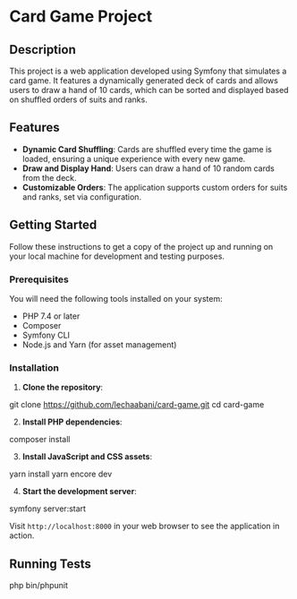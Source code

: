 # Card Game Project

## Description

This project is a web application developed using Symfony that simulates a card game. It features a dynamically generated deck of cards and allows users to draw a hand of 10 cards, which can be sorted and displayed based on shuffled orders of suits and ranks.

## Features

- **Dynamic Card Shuffling**: Cards are shuffled every time the game is loaded, ensuring a unique experience with every new game.
- **Draw and Display Hand**: Users can draw a hand of 10 random cards from the deck.
- **Customizable Orders**: The application supports custom orders for suits and ranks, set via configuration.

## Getting Started

Follow these instructions to get a copy of the project up and running on your local machine for development and testing purposes.

### Prerequisites

You will need the following tools installed on your system:

- PHP 7.4 or later
- Composer
- Symfony CLI
- Node.js and Yarn (for asset management)

### Installation

1. **Clone the repository**:

git clone https://github.com/lechaabani/card-game.git
cd card-game


2. **Install PHP dependencies**:

composer install


3. **Install JavaScript and CSS assets**:

yarn install
yarn encore dev

4. **Start the development server**:

symfony server:start

Visit `http://localhost:8000` in your web browser to see the application in action.

## Running Tests

php bin/phpunit
